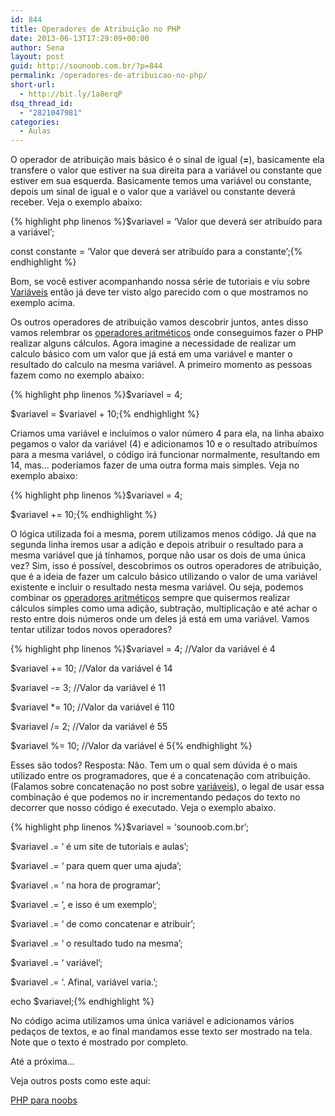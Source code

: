 ```yaml
---
id: 844
title: Operadores de Atribuição no PHP
date: 2013-06-13T17:29:09+00:00
author: Sena
layout: post
guid: http://sounoob.com.br/?p=844
permalink: /operadores-de-atribuicao-no-php/
short-url:
  - http://bit.ly/1a8erqP
dsq_thread_id:
  - "2821047981"
categories:
  - Aulas
---
```

O operador de atribuição mais básico é o sinal de igual (**=**), basicamente ela transfere o valor que estiver na sua direita para a variável ou constante que estiver em sua esquerda. Basicamente temos uma variável ou constante, depois um sinal de igual e o valor que a variável ou constante deverá receber.<!--more--> Veja o exemplo abaixo:

{% highlight php linenos %}$variavel = &#8216;Valor que deverá ser atribuído para a variável&#8217;;
  
const constante = &#8216;Valor que deverá ser atribuído para a constante&#8217;;{% endhighlight %} 

Bom, se você estiver acompanhando nossa série de tutoriais e viu sobre <a title="Variáveis no PHP" href="./variaveis-php/" target="_blank">Variáveis</a> então já deve ter visto algo parecido com o que mostramos no exemplo acima.

Os outros operadores de atribuição vamos descobrir juntos, antes disso vamos relembrar os <a title="Operadores Aritméticos no PHP" href="./operadores-aritmeticos-no-php/" target="_blank">operadores aritméticos</a> onde conseguimos fazer o PHP realizar alguns cálculos. Agora imagine a necessidade de realizar um calculo básico com um valor que já está em uma variável e manter o resultado do calculo na mesma variável. A primeiro momento as pessoas fazem como no exemplo abaixo:

{% highlight php linenos %}$variavel = 4;
  
$variavel = $variavel + 10;{% endhighlight %} 

Criamos uma variável e incluímos o valor número 4 para ela, na linha abaixo pegamos o valor da variável (4) e adicionamos 10 e o resultado atribuímos para a mesma variável, o código irá funcionar normalmente, resultando em 14, mas&#8230; poderíamos fazer de uma outra forma mais simples. Veja no exemplo abaixo:

{% highlight php linenos %}$variavel = 4;
  
$variavel += 10;{% endhighlight %} 

O lógica utilizada foi a mesma, porem utilizamos menos código. Já que na segunda linha iremos usar a adição e depois atribuir o resultado para a mesma variável que já tínhamos, porque não usar os dois de uma única vez? Sim, isso é possível, descobrimos os outros operadores de atribuição, que é a ideia de fazer um calculo básico utilizando o valor de uma variável existente e incluir o resultado nesta mesma variável. Ou seja, podemos combinar os <a title="Operadores Aritméticos no PHP" href="./operadores-aritmeticos-no-php/" target="_blank">operadores aritméticos</a> sempre que quisermos realizar cálculos simples como uma adição, subtração, multiplicação e até achar o resto entre dois números onde um deles já está em uma variável. Vamos tentar utilizar todos novos operadores?

{% highlight php linenos %}$variavel = 4; //Valor da variável é 4
  
$variavel += 10; //Valor da variável é 14
  
$variavel -= 3; //Valor da variável é 11
  
$variavel *= 10; //Valor da variável é 110
  
$variavel /= 2; //Valor da variável é 55
  
$variavel %= 10; //Valor da variável é 5{% endhighlight %} 

Esses são todos? Resposta: Não. Tem um o qual sem dúvida é o mais utilizado entre os programadores, que é a concatenação com atribuição. (Falamos sobre concatenação no post sobre <a title="Variáveis no PHP" href="./variaveis-php/" target="_blank">variáveis</a>), o legal de usar essa combinação é que podemos no ir incrementando pedaços do texto no decorrer que nosso código é executado. Veja o exemplo abaixo.

{% highlight php linenos %}$variavel = &#8216;sounoob.com.br&#8217;;
  
$variavel .= &#8216; é um site de tutoriais e aulas&#8217;;
  
$variavel .= &#8216; para quem quer uma ajuda&#8217;;
  
$variavel .= &#8216; na hora de programar&#8217;;
  
$variavel .= &#8216;, e isso é um exemplo&#8217;;
  
$variavel .= &#8216; de como concatenar e atribuir&#8217;;
  
$variavel .= &#8216; o resultado tudo na mesma&#8217;;
  
$variavel .= &#8216; variável&#8217;;
  
$variavel .= &#8216;. Afinal, variável varia.&#8217;;

echo $variavel;{% endhighlight %} 

No código acima utilizamos uma única variável e adicionamos vários pedaços de textos, e ao final mandamos esse texto ser mostrado na tela. Note que o texto é mostrado por completo.

Até a próxima&#8230;

Veja outros posts como este aqui:
  
[PHP para noobs](./php-para-noobs/ "PHP para Noobs")